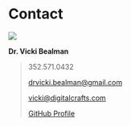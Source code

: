 # Contact 

![](https://coursereport-production.imgix.net/uploads/school/logo/220/original/social-media.png?w=200&h=200)

**Dr. Vicki Bealman**

> 352.571.0432
>
> drvicki.bealman@gmail.com
>
> vicki@digitalcrafts.com
>
> [GitHub Profile](https://github.com/DrVicki)

